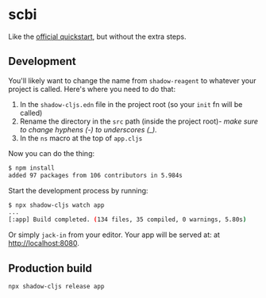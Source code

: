 # scbi

Like the [official quickstart](https://github.com/thheller/shadow-cljs), but without the extra steps.

## Development

You'll likely want to change the name from `shadow-reagent` to whatever your project is called. Here's where you need to do that:

1. In the `shadow-cljs.edn` file in the project root (so your `init` fn will be called)
2. Rename the directory in the `src` path (inside the project root)- *make sure to change hyphens (-) to underscores (_).*
3. In the `ns` macro at the top of `app.cljs`

Now you can do the thing:

```bash
$ npm install
added 97 packages from 106 contributors in 5.984s
```

Start the development process by running:

```bash
$ npx shadow-cljs watch app
...
[:app] Build completed. (134 files, 35 compiled, 0 warnings, 5.80s)
```

Or simply `jack-in` from your editor. Your app will be served at: at [http://localhost:8080](http://localhost:8080).

## Production build

```bash
npx shadow-cljs release app
```
